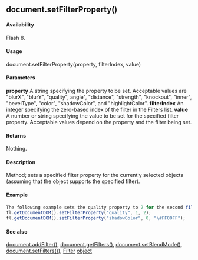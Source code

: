 ## document.setFilterProperty()

#### Availability

Flash 8.

#### Usage

document.setFilterProperty(property, filterIndex, value)

#### Parameters

**property** A string specifying the property to be set. Acceptable values are "blurX", "blurY", "quality", angle", "distance", "strength", "knockout", "inner", "bevelType", "color", "shadowColor", and
"highlightColor".
**filterIndex** An integer specifying the zero-based index of the filter in the Filters list.
**value** A number or string specifying the value to be set for the specified filter property. Acceptable values depend on the property and the filter being set.

#### Returns

Nothing.

#### Description

Method; sets a specified filter property for the currently selected objects (assuming that the object supports the specified filter).

#### Example

```javascript
The following example sets the quality property to 2 for the second filter (index value of 1) in the Filters list of the selected objects and then sets the shadowColor property of the first filter in the Filters list on the selected objects:
fl.getDocumentDOM().setFilterProperty("quality", 1, 2);
fl.getDocumentDOM().setFilterProperty("shadowColor", 0, "\#FF00FF");

```
#### See also

[document.addFilter()](#!wielmic/developers-animatesdk-docs/test/Document_object/documen3.md), [document.getFilters()](#!wielmic/developers-animatesdk-docs/test/Document_object/docume79.md), [document.setBlendMode()](#!wielmic/developers-animatesdk-docs/test/Document_object/docum460.md), [document.setFilters()](#!wielmic/developers-animatesdk-docs/test/Document_object/docum530.md)), [Filter](#_bookmark425) [object](#_bookmark425)

<span id="document.setFilters()" class="anchor"></span>
